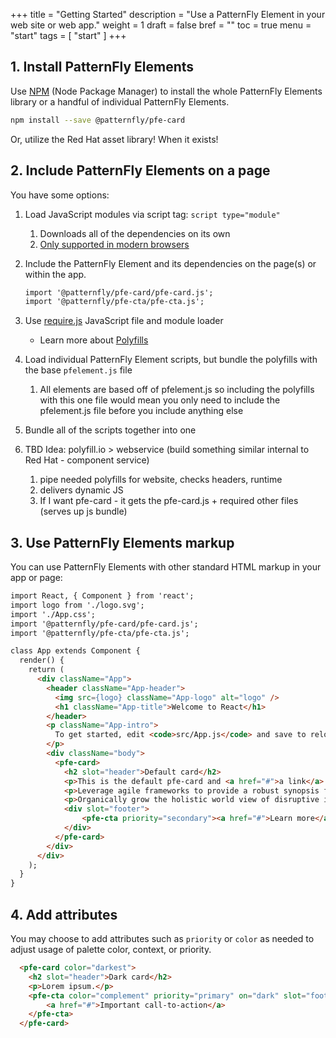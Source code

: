 +++
title = "Getting Started"
description = "Use a PatternFly Element in your web site or web app."
weight = 1
draft = false
bref = ""
toc = true
menu = "start"
tags = [ "start" ]
+++


## 1. Install PatternFly Elements


Use [NPM](https://www.npmjs.com/) (Node Package Manager) to install the whole PatternFly Elements library or a handful of individual PatternFly Elements.

```bash
npm install --save @patternfly/pfe-card
```

Or, utilize the Red Hat asset library! When it exists! 



## 2. Include PatternFly Elements on a page

You have some options:

1. Load JavaScript modules via script tag: `script type="module"`
	1.  Downloads all of the dependencies on its own
	2.  [Only supported in modern browsers](https://caniuse.com/#search=module)
2. Include the PatternFly Element and its dependencies on the page(s) or within the app.

	```html
	import '@patternfly/pfe-card/pfe-card.js';
	import '@patternfly/pfe-cta/pfe-cta.js';
	```

3. Use [require.js](https://requirejs.org/) JavaScript file and module loader
	- Learn more about [Polyfills](/getting-started/polyfills)
3. Load individual PatternFly Element scripts, but bundle the polyfills with the base `pfelement.js` file
	1.  All elements are based off of pfelement.js so including the polyfills with this one file would mean you only need to include the pfelement.js file before you include anything else
4. Bundle all of the scripts together into one
5. TBD Idea: polyfill.io > webservice (build something similar internal to Red Hat - component service)
	1.  pipe needed polyfills for website, checks headers, runtime
	2.  delivers dynamic JS
	3.  If I want pfe-card - it gets the pfe-card.js + required other files (serves up js bundle)



## 3. Use PatternFly Elements markup

You can use PatternFly Elements with other standard HTML markup in your app or page:

```html
import React, { Component } from 'react';
import logo from './logo.svg';
import './App.css';
import '@patternfly/pfe-card/pfe-card.js';
import '@patternfly/pfe-cta/pfe-cta.js';

class App extends Component {
  render() {
    return (
      <div className="App">
        <header className="App-header">
          <img src={logo} className="App-logo" alt="logo" />
          <h1 className="App-title">Welcome to React</h1>
        </header>
        <p className="App-intro">
          To get started, edit <code>src/App.js</code> and save to reload.
        </p>
        <div className="body">
          <pfe-card>
            <h2 slot="header">Default card</h2>
            <p>This is the default pfe-card and <a href="#">a link</a>.</p>
            <p>Leverage agile frameworks to provide a robust synopsis for high level overviews. Iterative approaches to corporate strategy foster collaborative thinking to further the overall value proposition.</p>
            <p>Organically grow the holistic world view of disruptive innovation via workplace diversity and empowerment.</p>
            <div slot="footer">
            	<pfe-cta priority="secondary"><a href="#">Learn more</a></pfe-cta>
            </div>
          </pfe-card>
        </div>
      </div>
    );
  }
}

```


## 4. Add attributes 

You may choose to add attributes such as `priority` or `color` as needed to adjust usage of palette color, context, or priority.

```html
  <pfe-card color="darkest">
    <h2 slot="header">Dark card</h2>
    <p>Lorem ipsum.</p>
    <pfe-cta color="complement" priority="primary" on="dark" slot="footer">
        <a href="#">Important call-to-action</a>
    </pfe-cta>
  </pfe-card>
```




